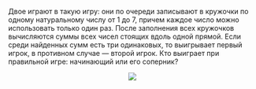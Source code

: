 Двое играют в такую игру: они по очереди записывают в кружочки по одному натуральному числу от 1 до 7, причем каждое число можно использовать только  один  раз.  После  заполнения всех  кружочков  вычисляются  суммы всех  чисел  стоящих  вдоль  одной  прямой. Если среди найденных сумм есть три  одинаковых,  то  выигрывает  первый игрок, в противном случае — второй игрок. Кто выиграет 
при правильной игре: начинающий или его соперник? 
<p align="center"><img src="http:&&matol.kz&images&18&2011_8_7.jpg" height=""></p>